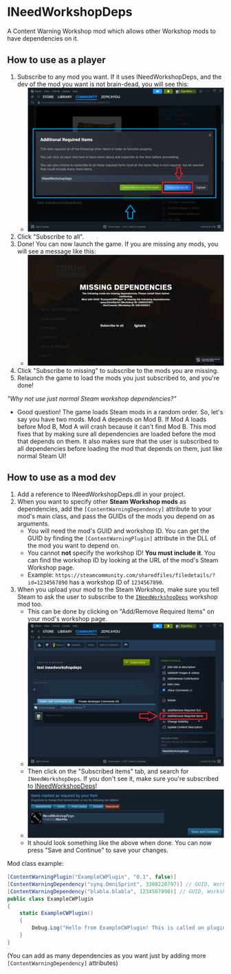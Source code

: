 # INeedWorkshopDeps
A Content Warning Workshop mod which allows other Workshop mods to have dependencies on it.

## How to use as a player
1. Subscribe to any mod you want. If it uses INeedWorkshopDeps, and the dev of the mod you want is not brain-dead, you will see this:
   - ![asaplayer.png](READMEImgs/asaplayer.png)
2. Click "Subscribe to all".
3. Done! You can now launch the game. If you are missing any mods, you will see a message like this:
   - ![missing.png](READMEImgs/missing.png)
4. Click "Subscribe to missing" to subscribe to the mods you are missing.
5. Relaunch the game to load the mods you just subscribed to, and you're done!

*"Why not use just normal Steam workshop dependencies?"*
- Good question! The game loads Steam mods in a random order. So, let's say you have two mods. Mod A depends on Mod B. 
   If Mod A loads before Mod B, Mod A will crash because it can't find Mod B.
   This mod fixes that by making sure all dependencies are loaded before the mod that depends on them.
   It also makes sure that the user is subscribed to all dependencies before loading the mod that depends on them, just like normal Steam UI!

## How to use as a mod dev
1. Add a reference to INeedWorkshopDeps.dll in your project.
2. When you want to specify other **Steam Workshop mods** as dependencies, add the `[ContentWarningDependency]` attribute to your mod's main class, and pass the GUIDs of the mods you depend on as arguments.
   - You will need the mod's GUID and workshop ID. You can get the GUID by finding the `[ContentWarningPlugin]` attribute in the DLL of the mod you want to depend on.
   - You cannot **not** specify the workshop ID! **You must include it**. You can find the workshop ID by looking at the URL of the mod's Steam Workshop page.
    - Example: `https://steamcommunity.com/sharedfiles/filedetails/?id=1234567890` has a workshop ID of `1234567890`.
3. When you upload your mod to the Steam Workshop, make sure you tell Steam to ask the user to subscribe to the [`INeedWorkshopDeps`][inwd] workshop mod too.
   - This can be done by clicking on "Add/Remove Required Items" on your mod's workshop page.
   - ![addrequis.png](READMEImgs/addrequis.png)
   - Then click on the "Subscribed items" tab, and search for `INeedWorkshopDeps`. If you don't see it, make sure you're subscribed to [INeedWorkshopDeps][inwd]!
   - ![savecont.png](READMEImgs/savecont.png)
   - It should look something like the above when done. You can now press "Save and Continue" to save your changes.

Mod class example:
```cs
[ContentWarningPlugin("ExampleCWPlugin", "0.1", false)]
[ContentWarningDependency("synq.OmniSprint", 3388220797)] // GUID, Workshop ID
[ContentWarningDependency("blabla.blabla", 1234567890)] // GUID, Workshop ID
public class ExampleCWPlugin
{
    static ExampleCWPlugin()
    {
        Debug.Log("Hello from ExampleCWPlugin! This is called on plugin load");
    }
}
```
(You can add as many dependencies as you want just by adding more `[ContentWarningDependency]` attributes)

[inwd]: https://steamcommunity.com/sharedfiles/filedetails/?id=3396439930